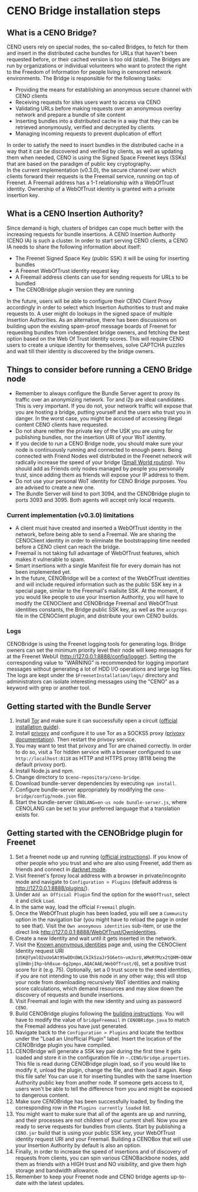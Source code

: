 # CENO Bridge installation steps

## What is a CENO Bridge?
CENO users rely on special nodes, the so-called Bridges, to fetch for them and insert in the
distributed cache bundles for URLs that haven't been requested before, or their cached version
is too old (stale). The Bridges are run by organizations or individual volunteers who want to
protect the right to the Freedom of Information for people living in censored network environments.
The Bridge is responsible for the following tasks:

  * Providing the means for establishing an anonymous secure channel with CENO clients
  * Receiving requests for sites users want to access via CENO
  * Validating URLs before making requests over an anonymous overlay network and prepare a bundle of site content
  * Inserting bundles into a distributed cache in a way that they can be retrieved anonymously, verified and decrypted by clients
  * Managing incoming requests to prevent duplication of effort

In order to satisfy the need to insert bundles in the distributed cache in a way that it can
be discovered and verified by clients, as well as updating them when needed, CENO is using the
Signed Space Freenet keys (SSKs) that are based on the paradigm of public key cryptography.  
In the current implementation (v0.3.0), the secure channel over which clients forward their
requests is the Freemail service, running on top of Freenet. A Freemail address has a 1-1
relationship with a WebOfTrust identity. Ownership of a WebOfTrust identity is granted with a
private insertion key.


## What is a CENO Insertion Authority?
Since demand is high, clusters of bridges can cope much better with the increasing requests
for bundle insertions. A CENO Insertion Authority (CENO IA) is such a cluster. In order to
start serving CENO clients, a CENO IA needs to share the following information about itself:

  * The Freenet Signed Space Key (public SSK) it will be using for inserting bundles
  * A Freenet WebOfTrust identity request key
  * A Freemail address clients can use for sending requests for URLs to be bundled
  * The CENOBridge plugin version they are running

In the future, users will be able to configure their CENO Client Proxy accordingly in order
to select which Insertion Authorities to trust and make requests to. A user might do lookups
in the signed space of multiple Insertion Authorities. As an alternative, there has been
discussions on building upon the existing spam-proof message boards of Freenet for
requesting bundles from independent bridge owners, and fetching the best option based on
the Web Of Trust identity scores. This will require CENO users to create a unique identity
for themselves, solve CAPTCHA puzzles and wait till their identity is discovered by the
bridge owners.


## Things to consider before running a CENO Bridge node
  * Remember to always configure the Bundle Server agent to proxy its traffic over an
    anonymizing network. Tor and i2p are ideal candidates. This is very important. If
    you do not, your network traffic will expose that you are hosting a bridge, putting
    yourself and the users who trust you in danger. In the worst case, you might be accused of
    accessing illegal content CENO clients have requested.
  * Do not share neither the private key of the USK you are using for publishing bundles,
    nor the insertion URI of your WoT identity.
  * If you decide to run a CENO Bridge node, you should make sure your node is continuously
    running and connected to enough peers. Being connected with Friend Nodes well distributed
    in the Freenet network will radically increase the speed of your bridge
    ([Small World routing](https://wiki.freenetproject.org/Small-world_topology)).
    You should add as Friends only nodes managed by people you personally trust, since adding
    them as friends will expose your IP address to them.
  * Do not use your personal WoT identity for CENO Bridge purposes. You are advised to create a new one.
  * The Bundle Server will bind to port 3094, and the CENOBridge plugin to ports 3093 and 3095.
    Both agents will accept only local requests.


### Current implementation (v0.3.0) limitations
  * A client must have created and inserted a WebOfTrust identity in the network, before being
    able to send a Freemail. We are sharing the CENOClient identity in order to eliminate the
    bootstrapping time needed before a CENO client can reach the bridge.
  * Freemail is not taking full advantage of WebOfTrust features, which makes it vulnerable to spam.
  * Smart insertions with a single Manifest file for every domain has not been implemented yet.
  * In the future, CENOBridge will be a context of the WebOfTrust identities and will include
    required information such as the public SSK key in a special page, similar to the Freemail's
    mailsite SSK. At the moment, if you would like people to use your Insertion Authority, you will have
    to modify the CENOClient and CENOBridge Freemail and WebOfTrust identities constants, the Bridge public
    SSK key, as well as the `accprops` file in the CENOClient plugin, and distribute your own CENO builds.


### Logs
CENOBridge is using the Freenet logging tools for generating logs. Bridge owners can set the minimum
priority level their node will keep messages for at the Freenet WebUI (<http://127.0.0.1:8888/config/logger>).
Setting the corresponding value to "WARNING" is recommended for logging important messages without generating
a lot of HDD I/O operations and large log files. The logs are kept under the `$FreenetInstallation/logs/`
directory and administrators can isolate interesting messages using the "CENO" as a keyword with grep or
another tool.


## Getting started with the Bundle Server
  1. Install [Tor](https://www.torproject.org/) and make sure it can successfully open a circuit ([official installation guide](https://www.torproject.org/docs/installguide.html.en)).
  2. Install [privoxy](http://www.privoxy.org/) and configure it to use Tor as a SOCKS5 proxy ([privoxy documentation](http://www.privoxy.org/faq/misc.html#TOR)). Then restart the privoxy service.
  3. You may want to test that privoxy and Tor are chained correctly. In order to do so, visit a Tor hidden service with a browser configured to use `http://localhost:8118` as HTTP and HTTPS proxy (8118 being the default privoxy port).
  4. Install Node.js and npm.
  5. Change directory to `$ceno-repository/ceno-bridge`.
  6. Download bundle-server dependencies by executing `npm install`.
  7. Configure bundle-server appropriately by modifying the `ceno-bridge/config/node.json` file.
  8. Start the bundle-server `CENOLANG=en-us node bundle-server.js`, where CENOLANG can be set to your preferred language that a translation exists for.


## Getting started with the CENOBridge plugin for Freenet
  1. Set a freenet node up and running
   ([official instructions](https://freenetproject.org/install.html)).
   If you know of other people who you trust and who are also using Freenet, add them as friends and connect
   in [darknet mode](https://freenetproject.org/connect.html).
  2. Visit freenet's fproxy local address with a browser in private/incognito mode and navigate to
   `Configuration > Plugins` (default address is <http://127.0.0.1:8888/plugins/>).
  3. Under `Add an Official Plugin` find the option for the `WebOfTrust`, select it and click `Load`.
  4. In the same way, load the official `Freemail` plugin.
  5. Once the WebOfTrust plugin has been loaded, you will see a `Community` option in the navigation bar
   (you might have to reload the page in order to see that). Visit the `Own anonymous identities` sub-item,
   or use the direct link <http://127.0.0.1:8888/WebOfTrust/OwnIdentities>.
  6. Create a new Identity and wait until it gets inserted in the network.
  7. Visit the [Known anonymous identities](http://127.0.0.1:8888/WebOfTrust/KnownIdentities) page and, using
   the CENOClient Identity request URI
   (`USK@7ymlO2uUoGAt9SwDDnDWLCkIkSzaJr5G6etn~vmJxrU,WMeRYMzx2tQHM~O8UWglUmBnjIhp~bh8xue-6g2pmps,AQACAAE/WebOfTrust/0`),
   set a positive trust score for it (e.g. 75). Optionally, set a 0 trust score to the seed identities, if you are
   not intending to use this node in any other way; this will stop your node from downloading recursively WoT
   identities and making score calculations, which demand resources and may slow down the discovery of requests
   and bundle insertions.
  7. Visit Freemail and login with the new identity and using as password `CENO`.
  8. Build CENOBridge plugins following the
   [building instructions](https://github.com/equalitie/ceno/blob/master/ceno-freenet/README.building.md).
   You will have to modify the value of `bridgeFreemail` in `CENOBRidge.java` to match the Freemail address you
   have just generated.
  9. Navigate back to the `Configuration > Plugins` and locate the textbox under the "Load an Unofficial Plugin" label.
   Insert the location of the CENOBridge plugin you have compiled.
  10. CENOBridge will generate a SSK key pair during the first time it gets loaded and store it in the configuration file
   in `~.CENO/bridge.properties`. This file is read during CENOBridge plugin load, so if you would like to modify it,
   unload the plugin, change the file, and then load it again. Keep this file safe! You can use it for inserting bundles
   with the same Insertion Authority public key from another node. If someone gets access to it, users won't be able to
   tell the difference from you and might be exposed to dangerous content.
  11. Make sure CENOBridge has been successfully loaded, by finding the corresponding row in the
   `Plugins currently loaded` list.
  12. You might want to make sure that all of the agents are up and running, and their processes are not children of
  your current shell. Now you are ready to serve requests for bundles from clients. Start by publishing a `CENO.jar` build that is using your public
  SSK key, your WebOfTrust identity request URI and your Freemail. Building a CENOBox that will use your Insertion
  Authority by default is also an option.
  13. Finally, in order to increase the speed of insertions and of discovery of requests from clients, you can spin
  various CENOBackbone nodes, add them as friends with a HIGH trust and NO visibility, and give them high storage
  and bandwidth allowance.
  14. Remember to keep your Freenet node and CENO bridge agents up-to-date with the latest updates.
